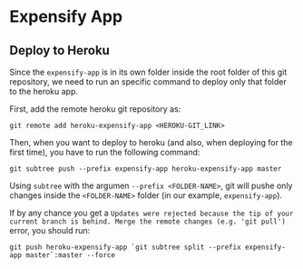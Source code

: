 # Expensify App
## Deploy to Heroku
Since the `expensify-app` is in its own folder inside the root folder of this git repository, we need to run an specific command to deploy only that folder to the heroku app.

First, add the remote heroku git repository as:

```console
git remote add heroku-expensify-app <HEROKU-GIT_LINK>
```

Then, when you want to deploy to heroku (and also, when deploying for the first time), you have to run the following command:

```console
git subtree push --prefix expensify-app heroku-expensify-app master
```

Using `subtree` with the argumen `--prefix <FOLDER-NAME>`, git will pushe only changes inside the `<FOLDER-NAME>` folder (in our example, `expensify-app`).

If by any chance you get a `Updates were rejected because the tip of your current branch is behind. Merge the remote changes (e.g. 'git pull')` error, you should run:

```console
git push heroku-expensify-app `git subtree split --prefix expensify-app master`:master --force
```